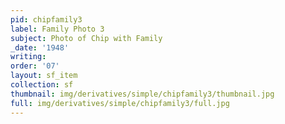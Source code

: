 ```yaml
---
pid: chipfamily3
label: Family Photo 3
subject: Photo of Chip with Family
_date: '1948'
writing: 
order: '07'
layout: sf_item
collection: sf
thumbnail: img/derivatives/simple/chipfamily3/thumbnail.jpg
full: img/derivatives/simple/chipfamily3/full.jpg
---
```

